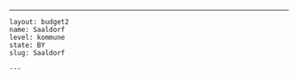 ---
    layout: budget2
    name: Saaldorf
    level: kommune
    state: BY
    slug: Saaldorf

    ---


    